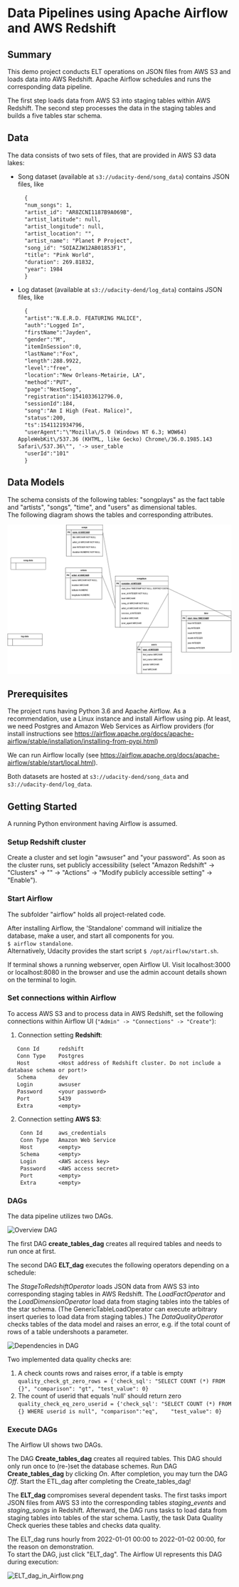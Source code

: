 # Data Pipelines using Apache Airflow and AWS Redshift


## Summary

This demo project conducts ELT operations on JSON files from AWS S3 and loads data into AWS Redshift. 
Apache Airflow schedules and runs the corresponding data pipeline.   

The first step loads data from AWS S3 into staging tables within AWS Redshift. 
The second step processes the data in the staging tables and builds a five tables star schema.


## Data
The data consists of two sets of files, that are provided in AWS S3 data lakes:

- Song dataset (available at `s3://udacity-dend/song_data`) contains JSON files, like  

        {
        "num_songs": 1, 
        "artist_id": "AR8ZCNI1187B9A069B", 
        "artist_latitude": null, 
        "artist_longitude": null, 
        "artist_location": "", 
        "artist_name": "Planet P Project", 
        "song_id": "SOIAZJW12AB01853F1", 
        "title": "Pink World", 
        "duration": 269.81832, 
        "year": 1984
        }
  
- Log dataset (available at `s3://udacity-dend/log_data`) contains JSON files, like
  
        {
        "artist":"N.E.R.D. FEATURING MALICE",
        "auth":"Logged In",
        "firstName":"Jayden",				
        "gender":"M",						
        "itemInSession":0,
        "lastName":"Fox",					
        "length":288.9922,					
        "level":"free",							
        "location":"New Orleans-Metairie, LA",	
        "method":"PUT",				
        "page":"NextSong",
        "registration":1541033612796.0,
        "sessionId":184,
        "song":"Am I High (Feat. Malice)",		
        "status":200,
        "ts":1541121934796,						
        "userAgent":"\"Mozilla\/5.0 (Windows NT 6.3; WOW64) AppleWebKit\/537.36 (KHTML, like Gecko) Chrome\/36.0.1985.143 Safari\/537.36\"", '-> user_table
        "userId":"101" 
        }

## Data Models

The schema consists of the following tables: "songplays" as the fact table and "artists", "songs", "time", and "users" as dimensional tables.  
The following diagram shows the tables and corresponding attributes.

![Entity relation diagram](doc/ERD_sql_schema.drawio.png)


## Prerequisites

The project runs having Python 3.6 and Apache Airflow. As a recommendation, use a Linux instance and install Airflow
 using pip. At least, we need Postgres and Amazon Web Services as Airflow providers (for install instructions
see https://airflow.apache.org/docs/apache-airflow/stable/installation/installing-from-pypi.html)

We can run Airflow locally (see https://airflow.apache.org/docs/apache-airflow/stable/start/local.html).  

Both datasets are hosted at `s3://udacity-dend/song_data` and `s3://udacity-dend/log_data`.


## Getting Started

A running Python environment having Airflow is assumed. 

### Setup Redshift cluster

Create a cluster and set login "awsuser" and "your password". As soon as the cluster runs,
set publicly accessibility (select "Amazon Redshift" -> "Clusters" -> "<name of your cluster>" 
->  "Actions" -> "Modify publicly accessible setting" -> "Enable").

### Start Airflow

The subfolder "airflow" holds all project-related code. 

After installing Airflow, the 'Standalone' command will initialize the database, make a user, 
and start all components for you.   
```$ airflow standalone```.   
Alternatively, Udacity provides the start script `$ /opt/airflow/start.sh`.

If terminal  shows a running webserver, open Airflow UI. Visit localhost:3000 or localhost:8080 in the browser 
and use the admin account details shown on the terminal to login.

### Set connections within Airflow
To access AWS S3 and to process data in AWS Redshift, set the following connections within Airflow UI
(```"Admin" -> "Connections" -> "Create"```):

1. Connection setting **Redshift**:
```
   Conn Id      redshift
   Conn Type    Postgres
   Host         <Host address of Redshift cluster. Do not include a database schema or port!>
   Schema       dev
   Login        awsuser
   Password  	<your password>
   Port         5439
   Extra        <empty>
```

2. Connection setting **AWS S3**:
```
    Conn Id     aws_credentials
    Conn Type   Amazon Web Service
    Host        <empty>
    Schema      <empty>
    Login       <AWS access key>
    Password  	<AWS access secret>
    Port        <empty>
    Extra       <empty>
```

### DAGs

The data pipeline utilizes two DAGs.

![Overview DAG](doc/DAG_Overview.png)

The first DAG **create_tables_dag** creates all required tables and needs to run
once at first.

The second DAG **ELT_dag**  executes the following operators depending on a schedule:

The *StageToRedshiftOperator* loads JSON data from AWS S3 into corresponding staging tables in AWS Redshift.
The *LoadFactOperator* and the *LoadDimensionOperator* load data from staging tables into the tables of the star schema.
(The GenericTableLoadOperator can execute arbitrary insert queries to load data from staging tables.) 
The *DataQualityOperator* checks tables of the data model and raises an error, e.g. if the total count of rows of 
a table undershoots a parameter.


![Dependencies in DAG](doc/DAG_dependencies.png)

Two implemented data quality checks are:  
1. A check counts rows and raises error, if a table is empty  
   ```quality_check_gt_zero_rows = {'check_sql': "SELECT COUNT (*) FROM {}", "comparison": "gt", "test_value": 0}```  
2. The count of userid that equals 'null' should return zero  
   ```quality_check_eq_zero_userid = {'check_sql': "SELECT COUNT (*) FROM {} WHERE userid is null", "comparison":"eq",    "test_value": 0}```



### Execute DAGs
The Airflow UI shows two DAGs.

The DAG **Create_tables_dag** creates all required tables. 
This DAG should only run once to (re-)set the database schemes. 
Run DAG **Create_tables_dag** by clicking *On*. After completion, you may turn the DAG *Off*. 
Start the ETL_dag after completing the Create_tables_dag!
 
The **ELT_dag** compromises several dependent tasks. The first tasks import JSON files from AWS S3
into the corresponding tables *staging_events* and *staging_songs* in Redshift. 
Afterward, the DAG runs tasks to load data from staging tables into tables of the star schema.
Lastly, the task Data Quality Check queries these tables and checks data quality.

The ELT_dag runs hourly from 2022-01-01 00:00 to 2022-01-02 00:00, for the reason on demonstration.  
To start the DAG, just click "ELT_dag". The Airflow UI represents this DAG during execution:  

![ELT_dag_in_Airflow.png](doc/ELT_dag_in_Airflow.png)


<!--
## Reminder where to Add an new operator class:

Extend Imports:
- ./plugins/__init__.py -> within "operators" or "helpers"
- ./plugins/operators/__init__.py -> within :
	1) from operators.<python file name> import <Operatorname>
    2) __all__ = [ <Class name of operator>, ]
-->